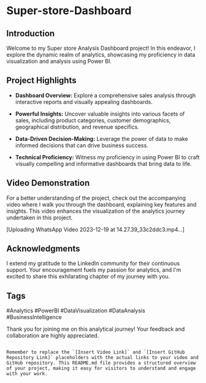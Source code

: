 # Super-store-Dashboard



## Introduction
Welcome to my Super store  Analysis Dashboard project! In this endeavor, I explore the dynamic realm of analytics, showcasing my proficiency in data visualization and analysis using Power BI.

## Project Highlights
- **Dashboard Overview:** Explore a comprehensive sales analysis through interactive reports and visually appealing dashboards.
  
- **Powerful Insights:** Uncover valuable insights into various facets of sales, including product categories, customer demographics, geographical distribution, and revenue specifics.
  
- **Data-Driven Decision-Making:** Leverage the power of data to make informed decisions that can drive business success.
  
- **Technical Proficiency:** Witness my proficiency in using Power BI to craft visually compelling and informative dashboards that bring data to life.

## Video Demonstration
For a better understanding of the project, check out the accompanying video where I walk you through the dashboard, explaining key features and insights. This video enhances the visualization of the analytics journey undertaken in this project.

[Uploading WhatsApp Video 2023-12-19 at 14.27.39_33c2ddc3.mp4…]

## Acknowledgments
I extend my gratitude to the LinkedIn community for their continuous support. Your encouragement fuels my passion for analytics, and I'm excited to share this exhilarating chapter of my journey with you.


## Tags
#Analytics #PowerBI #DataVisualization #DataAnalysis #BusinessIntelligence

Thank you for joining me on this analytical journey! Your feedback and collaboration are highly appreciated.
```

Remember to replace the `[Insert Video Link]` and `[Insert GitHub Repository Link]` placeholders with the actual links to your video and GitHub repository. This README.md file provides a structured overview of your project, making it easy for visitors to understand and engage with your work.
